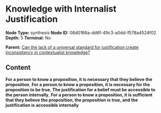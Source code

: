 # Knowledge with Internalist Justification

**Node Type:** synthesis
**Node ID:** 08d0166a-dd6f-49c3-a0dd-f578a4524f02
**Depth:** 5
**Terminal:** No

**Parent:** [Can the lack of a universal standard for justification create inconsistency in contextualist knowledge?](can-the-lack-of-a-universal-standard-for-justification-create-inconsistency-in-contextualist-knowledge-antithesis-45237258-4301-4b7c-976c-7c03c570450b.md)

## Content

**For a person to know a proposition, it is necessary that they believe the proposition**, **For a person to know a proposition, it is necessary for the proposition to be true**, **The justification for a belief must be accessible to the person internally**, **For a person to know a proposition, it is sufficient that they believe the proposition, the proposition is true, and the justification is accessible internally**
